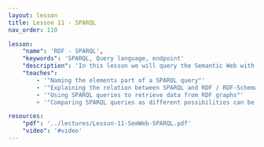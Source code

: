 ```yaml
---
layout: lesson
title: Lesson 11 - SPARQL
nav_order: 110

lesson:
    "name": 'RDF - SPARQL', 
    "keywords": 'SPARQL, Query language, endpoint' 
    "description": 'In this lesson we will query the Semantic Web with SPARQL, we will show some examples and explain the different query elements'
    "teaches": 
        - '"Naming the elements part of a SPARQL query"'
        - '"Explaining the relation between SPARQL and RDF / RDF-Schema"'
        - '"Using SPARQL queries to retrieve data from RDF graphs"' 
        - '"Comparing SPARQL queries as different possibilities can be used to answer the same question"'

resources:
    "pdf": '../lectures/Lesson-11-SemWeb-SPARQL.pdf'
    "video": '#video'
---
```

